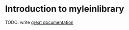 # Introduction to myleinlibrary

TODO: write [great documentation](http://jacobian.org/writing/what-to-write/)
